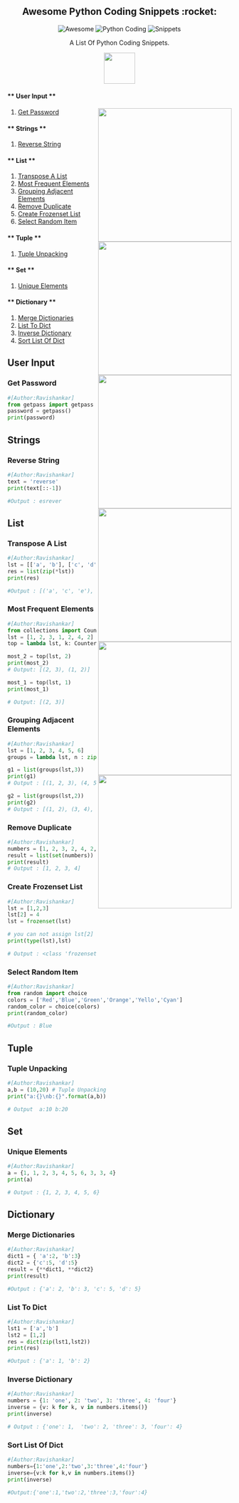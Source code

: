 
<!------Top Start--------->
<div align="center">
<!--lint ignore no-dead-urls-->
<h2>Awesome Python Coding Snippets :rocket:</h2>

 ![Awesome](https://awesome.re/badge.svg) ![Python Coding](https://img.shields.io/badge/Python-Coding-Snippets) ![Snippets](https://img.shields.io/badge/Snippets-red)

 A List Of Python Coding Snippets. 

<img align='center' src="https://media.giphy.com/media/H1SOl377Sc2eYokLTx/giphy.gif" width='70' >
</div>
<!------Top End--------->




<!-- tabs:start -->
#### ** User Input **
<div><img align='right' src="https://media.giphy.com/media/UtnxCnjWAOL1J6TNUR/giphy.gif" width='300' ></div>

1. [Get Password](#Get-Password)

#### ** Strings **
<div><img align='right' src="https://media.giphy.com/media/UtnxCnjWAOL1J6TNUR/giphy.gif" width='300' ></div>

1. [Reverse String](#Reverse-String)

#### ** List **
<div><img align='right' src="https://media.giphy.com/media/UtnxCnjWAOL1J6TNUR/giphy.gif" width='300' ></div>

<div>

1. [Transpose A List](#Transpose-A-List)
2. [Most Frequent Elements](#Most-Frequent-Elements)
3. [Grouping Adjacent Elements](#Grouping-Adjacent-Elements)
4. [Remove Duplicate](#Remove-Duplicate )
5. [Create Frozenset List](#Create-Frozenset-List)
6. [Select Random Item](#Select-Random-Item)
</div>


#### ** Tuple **
<div><img align='right' src="https://media.giphy.com/media/UtnxCnjWAOL1J6TNUR/giphy.gif" width='300' ></div>

<div>

1. [Tuple Unpacking](#Tuple-Unpacking)
</div>


#### ** Set **
<div><img align='right' src="https://media.giphy.com/media/UtnxCnjWAOL1J6TNUR/giphy.gif" width='300' ></div>


<div>

1. [Unique Elements](#Unique-Elements)
</div>

#### ** Dictionary **
<div><img align='right' src="https://media.giphy.com/media/UtnxCnjWAOL1J6TNUR/giphy.gif" width='300' ></div>


<div>

1. [Merge Dictionaries](#Merge-Dictionaries)
2. [List To Dict](#List-To-Dict)
3. [Inverse Dictionary](#Inverse-Dictionary)
4. [Sort List Of Dict](#Sort-List-Of-Dict)
</div>

<!-- tabs:end -->

<!-- UserInput:start -------------------------------------------------------------------------------------------------->
## User Input
### Get Password
```python
#[Author:Ravishankar]
from getpass import getpass
password = getpass()
print(password)
```
<!-- UserInput:start -------------------------------------------------------------------------------------------------->



<!-- string:start -------------------------------------------------------------------------------------------------->

## Strings

### Reverse String
```python
#[Author:Ravishankar]
text = 'reverse'
print(text[::-1])

#Output : esrever
```
<!-- string:end -->



<!-- list:start --------------------------------------------------------------------------------------------------------------->

## List

### Transpose A List
```python
#[Author:Ravishankar]
lst = [['a', 'b'], ['c', 'd'], ['e', 'f']]
res = list(zip(*lst))
print(res)

#Output : [('a', 'c', 'e'), ('b', 'd', 'f')]
```

### Most Frequent Elements
```python
#[Author:Ravishankar]
from collections import Counter
lst = [1, 2, 3, 1, 2, 4, 2]
top = lambda lst, k: Counter(lst).most_common(k)

most_2 = top(lst, 2)
print(most_2)
# Output: [(2, 3), (1, 2)]

most_1 = top(lst, 1)
print(most_1)

# Output: [(2, 3)]
```

### Grouping Adjacent Elements
```python
#[Author:Ravishankar]
lst = [1, 2, 3, 4, 5, 6]
groups = lambda lst, n : zip(*([iter(lst)]*n))

g1 = list(groups(lst,3))
print(g1)
# Output : [(1, 2, 3), (4, 5, 6)]

g2 = list(groups(lst,2))
print(g2)
# Output : [(1, 2), (3, 4), (5, 6)]
```
### Remove Duplicate 
```python
#[Author:Ravishankar]
numbers = [1, 2, 3, 2, 4, 2, 1, 4]
result = list(set(numbers))
print(result)
# Output : [1, 2, 3, 4]
```

### Create Frozenset List
```python
#[Author:Ravishankar]
lst = [1,2,3]
lst[2] = 4
lst = frozenset(lst)

# you can not assign lst[2] = 5
print(type(lst),lst)

# Output : <class 'frozenset'> frozenset({1, 2, 4})
```

### Select Random Item
```python
#[Author:Ravishankar]
from random import choice
colors = ['Red','Blue','Green','Orange','Yello','Cyan']
random_color = choice(colors)
print(random_color)

#Output : Blue
```
<!-- list:end -------------------------------------------------------------------------------------------------->



<!-- tuple:start -------------------------------------------------------------------------------------------------->

## Tuple


### Tuple Unpacking
```python
#[Author:Ravishankar]
a,b = (10,20) # Tuple Unpacking
print("a:{}\nb:{}".format(a,b))

# Output  a:10 b:20
```
<!-- tuple:end -------------------------------------------------------------------------------------------------->


<!-- set:start -------------------------------------------------------------------------------------------------->
## Set
### Unique Elements
```python
#[Author:Ravishankar]
a = {1, 1, 2, 3, 4, 5, 6, 3, 3, 4}
print(a)

# Output : {1, 2, 3, 4, 5, 6}
```
<!-- set:end -------------------------------------------------------------------------------------------------->


<!-- dictionary:start -------------------------------------------------------------------------------------------------->

## Dictionary
### Merge Dictionaries
```python
#[Author:Ravishankar]
dict1 = { 'a':2, 'b':3}
dict2 = {'c':5, 'd':5}
result = {**dict1, **dict2}
print(result)

#Output : {'a': 2, 'b': 3, 'c': 5, 'd': 5}  
```



### List To Dict
```python
#[Author:Ravishankar]
lst1 = ['a','b']
lst2 = [1,2]
res = dict(zip(lst1,lst2))
print(res)

#Output : {'a': 1, 'b': 2}
```

### Inverse Dictionary
```python
#[Author:Ravishankar]
numbers = {1: 'one', 2: 'two', 3: 'three', 4: 'four'}
inverse = {v: k for k, v in numbers.items()}
print(inverse)

# Output : {'one': 1,  'two': 2, 'three': 3, 'four': 4}
```

### Sort List Of Dict
```python
#[Author:Ravishankar]
numbers={1:'one',2:'two',3:'three',4:'four'}
inverse={v:k for k,v in numbers.items()}
print(inverse)

#Output:{'one':1,'two':2,'three':3,'four':4}
```
<!-- dictionary:end -------------------------------------------------------------------------------------------------->
